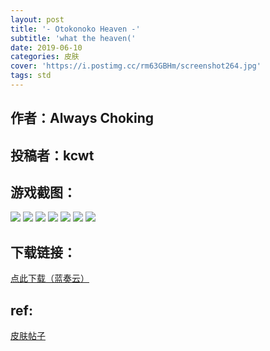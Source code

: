```yaml
---
layout: post
title: '- Otokonoko Heaven -'
subtitle: 'what the heaven('
date: 2019-06-10
categories: 皮肤
cover: 'https://i.postimg.cc/rm63GBHm/screenshot264.jpg'
tags: std
---
```


## 作者：Always Choking

## 投稿者：kcwt
 
## 游戏截图：

<img src="https://i.postimg.cc/yYVqbz83/screenshot259.jpg">

<img src="https://i.postimg.cc/L6Ndd0JC/screenshot260.jpg">

<img src="https://i.postimg.cc/nhzynY7H/screenshot261.jpg">

<img src="https://i.postimg.cc/ht5HvzbV/screenshot262.jpg">

<img src="https://i.postimg.cc/rm63GBHm/screenshot264.jpg">

<img src="https://i.postimg.cc/wvhPwWKk/screenshot265.jpg">

<img src="https://i.postimg.cc/DZ8QZ064/screenshot273.jpg">

## 下载链接：

[点此下载（蓝奏云）](https://www.lanzous.com/i4ielzc)

## ref:

<a href="https://osu.ppy.sh/community/forums/topics/918702
">皮肤帖子</a>